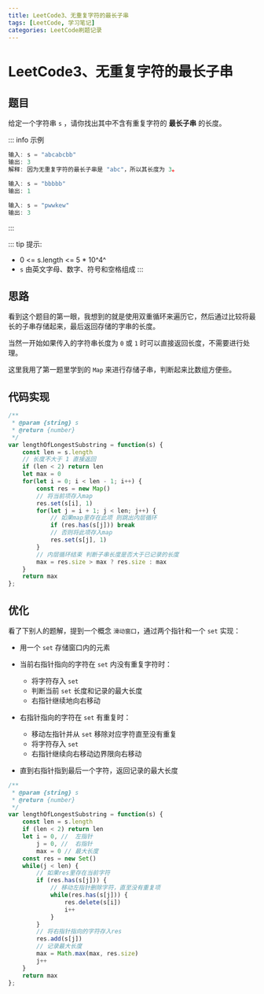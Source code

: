 ```yaml
---
title: LeetCode3、无重复字符的最长子串
tags: [LeetCode, 学习笔记]
categories: LeetCode刷题记录
---
```


# LeetCode3、无重复字符的最长子串

## 题目
给定一个字符串 `s` ，请你找出其中不含有重复字符的 **最长子串** 的长度。

::: info 示例
```js
输入: s = "abcabcbb"
输出: 3 
解释: 因为无重复字符的最长子串是 "abc"，所以其长度为 3。

输入: s = "bbbbb"
输出: 1

输入: s = "pwwkew"
输出: 3
```
:::

::: tip 提示:
-   0 <= s.length <= 5 * 10^4^
-   `s` 由英文字母、数字、符号和空格组成
:::


## 思路
看到这个题目的第一眼，我想到的就是使用双重循环来遍历它，然后通过比较将最长的子串存储起来，最后返回存储的字串的长度。

当然一开始如果传入的字符串长度为 `0` 或 `1` 时可以直接返回长度，不需要进行处理。

这里我用了第一题里学到的 `Map` 来进行存储子串，判断起来比数组方便些。

## 代码实现
```js
/**
 * @param {string} s
 * @return {number}
 */
var lengthOfLongestSubstring = function(s) {
    const len = s.length
    // 长度不大于 1 直接返回
    if (len < 2) return len
    let max = 0
    for(let i = 0; i < len - 1; i++) {
        const res = new Map()
        // 将当前项存入map
        res.set(s[i], 1)
        for(let j = i + 1; j < len; j++) {
            // 如果map里存在此项 则跳出内层循环
            if (res.has(s[j])) break
            // 否则将此项存入map
            res.set(s[j], 1)
        }
        // 内层循环结束 判断子串长度是否大于已记录的长度
        max = res.size > max ? res.size : max
    }
    return max
};
```

## 优化
看了下别人的题解，提到一个概念 `滑动窗口`，通过两个指针和一个 `set` 实现：
-   用一个 `set` 存储窗口内的元素

-   当前右指针指向的字符在 `set` 内没有重复字符时：
    - 将字符存入 `set` 
    - 判断当前 `set` 长度和记录的最大长度
    - 右指针继续地向右移动


-   右指针指向的字符在 `set` 有重复时：
    - 移动左指针并从 `set` 移除对应字符直至没有重复
    - 将字符存入 `set`
    - 右指针继续向右移动边界限向右移动

-   直到右指针指到最后一个字符，返回记录的最大长度
```js
/**
 * @param {string} s
 * @return {number}
 */
var lengthOfLongestSubstring = function(s) {
    const len = s.length
    if (len < 2) return len
    let i = 0, //  左指针
        j = 0, //  右指针
        max = 0 // 最大长度
    const res = new Set()
    while(j < len) {
        // 如果res里存在当前字符
        if (res.has(s[j])) {
            // 移动左指针删除字符，直至没有重复项
            while(res.has(s[j])) {
                res.delete(s[i])
                i++
            }
        }
        // 将右指针指向的字符存入res
        res.add(s[j])
        // 记录最大长度
        max = Math.max(max, res.size)
        j++
    }
    return max
};
```